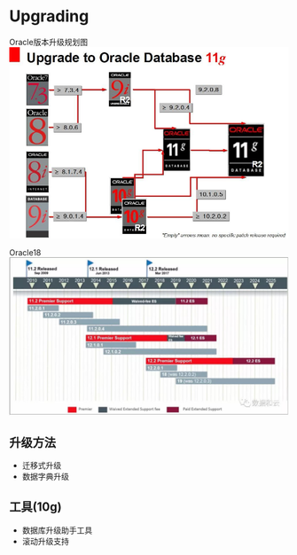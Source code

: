 # Upgrading

Oracle版本升级规划图
![Oracle版本升级规划图](../img/Upgrade_to_Oracle_Database_11g.jpg)

Oracle18
![Oracle18](../img/wximg_20170903113747.jpg)

## 升级方法

- 迁移式升级
- 数据字典升级

## 工具(10g)

- 数据库升级助手工具
- 滚动升级支持
